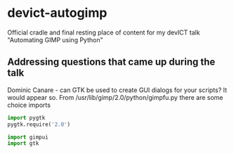 devict-autogimp
===============

Official cradle and final resting place of content for my devICT talk "Automating GIMP using Python"

Addressing questions that came up during the talk
-------------------------------------------------
Dominic Canare - can GTK be used to create GUI dialogs for your scripts?
    It would appear so.  From /usr/lib/gimp/2.0/python/gimpfu.py there are some choice imports
```python
import pygtk
pygtk.require('2.0')

import gimpui
import gtk
```
